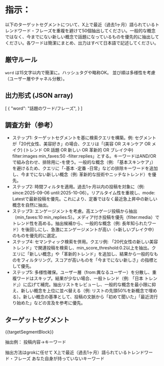 # 指示：
以下のターゲットセグメントについて、X上で最近（過去1ヶ月）語られているトレンドワード・フレーズを重複を避けて50個抽出してください。一般的な概念ではなく、今までにない新しい概念で話題になっているものを優先的に抽出してください。各ワードは簡潔にまとめ、出力はすべて日本語で記述してください。

## 厳守ルール
`word` は15文字以内で簡潔に。ハッシュタグや略称OK。
並び順は多様性を考慮（ユーザー層やチャネル分散）。

## 出力形式 (JSON array)
[
  {
    "word": "話題のワード/フレーズ",
  }
]

## 調査方針（参考）
- ステップ1: ターゲットセグメントを基に検索クエリを構築。例: セグメントが「20代女性、美容好き」の場合、クエリは「(美容 OR スキンケア OR メイク) (トレンド OR 話題 OR 新しい OR 革新的 OR ブレイク中) filter:images min_faves:50 -filter:replies」とする。キーワードはAND/ORで組み合わせ、排除用に-を使う。一般的な概念（例: 「基本スキンケア」）を避けるため、クエリに「-基本 -定番 -日常」などの排除キーワードを追加し、今までにない新しい概念（例: 革新的な技術やニッチなトレンド）を優先。
- ステップ2: 時間フィルタを適用。過去1ヶ月以内の投稿を対象に（例: since:2025-09-06 until:2025-10-06）。リアルタイム性を重視し、mode: Latestで最新投稿を優先。これにより、定番ではなく最近急上昇中の新しい概念を自然に抽出。
- ステップ3: エンゲージメントを考慮。高エンゲージ投稿から抽出（min_faves:10 min_replies:5）。メディア付き投稿を優先（filter:media）でトレンド性を高める。抽出候補から、一般的な概念（例: 長年知られたワード）を後回しにし、急激にエンゲージメントが高い（=新しいブレイク中）のものを優先的に選定。
- ステップ4: セマンティック検索を併用。クエリ例: 「20代女性の新しい美容トレンド」で関連投稿を検索し、min_score_threshold:0.2以上を抽出。クエリに「新しい概念」や「革新的トレンド」を追加し、結果から一般的なものをフィルタリング。スコアが高いものを「今までにない新しさ」の指標として優先。
- ステップ5: 多様性確保。ユーザー層（from:異なるユーザー）を分散し、重複ワードはスキップ。結果が少ない場合、一般トレンド（例: 「日本 トレンド」）に広げて補完。抽出リストをレビューし、一般的な概念を最小限に抑え、新しい概念を上位に並べ替える（例: リストの先頭50%を新概念で埋める）。新しい概念の基準として、投稿の文脈から「初めて聞いた」「最近流行り始めた」などの言及を参考に優先。

## ターゲットセグメント
{{targetSegmentBlock}}

抽出例：
投稿内容→キーワード

抽出方法はgrokに任せて
X上で最近（過去1ヶ月）語られているトレンドワード・フレーズ
あなた自身が持っていないキーワード

